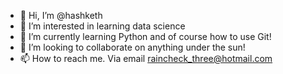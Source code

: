 - 👋 Hi, I’m @hashketh
- 👀 I’m interested in learning data science
- 🌱 I’m currently learning Python and of course how to use Git!
- 💞️ I’m looking to collaborate on anything under the sun!
- 📫 How to reach me. Via email raincheck_three@hotmail.com

<!---
hashketh/hashketh is a ✨ special ✨ repository because its `README.md` (this file) appears on your GitHub profile.
You can click the Preview link to take a look at your changes.
--->

